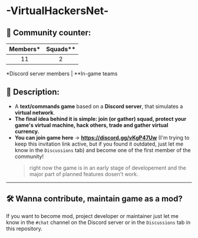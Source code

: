 # -VirtualHackersNet-

## 🔢 Community counter:
| Members\* | Squads\*\* |
| :-------: | :--------: |
| 11        | 2          |

\*Discord server members | \*\*In-game teams

## 📜 Description:
  - A **text/commands game** based on a **Discord server**, that simulates a **virtual network**. 
  - **The final idea behind it is simple: join (or gather) squad, protect your game's virtual machine, hack others, trade and gather virtual currency.**
  - **You can join game here** -> **https://discord.gg/vKgP47Uw** (I'm trying to keep this invitation link active, but if you found it outdated, just let me know in the `Discussions` tab) and become one of the first member of the community!
    > right now the game is in an early stage of developement and the major part of planned features dosen't work.
_______________________________________________
## 🛠 Wanna contribute, maintain game as a mod?
If you want to become mod, project developer or maintainer just let me know in the `#chat` channel on the Discord server or in the `Discussions` tab in this repository.

